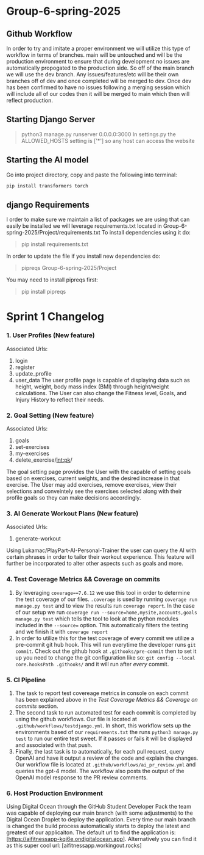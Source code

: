 # Group-6-spring-2025

## Github Workflow
In order to try and imitate a proper environment we will utilize this type of workflow in terms of branches. main will be untouched and will be the production environment to ensure that during development no issues are automatically propogated to the production side. So off of the main branch we will use the dev branch. Any issues/features/etc will be their own branches off of dev and once completed will be merged to dev. Once dev has been confirmed to have no issues following a merging session which will include all of our codes then it will be merged to main which then will reflect production.  
## Starting Django Server
> python3 manage.py runserver 0.0.0.0:3000
In settings.py the ALLOWED_HOSTS setting is ['*'] so any host can access the website

## Starting the AI model
Go into project directory, copy and paste the following into terminal:

```bash
pip install transformers torch
```
## django Requirements
I order to make sure we maintain a list of packages we are using that can easily be installed we will leverage requirements.txt located in Group-6-spring-2025/Project/requirements.txt
To install dependencies using it do:
> pip install requirements.txt

In order to update the file if you install new dependencies do:
> pipreqs Group-6-spring-2025/Project

You may need to install pipreqs first:
> pip install pipreqs

# Sprint 1 Changelog

### 1. User Profiles (New feature)
Associated Urls:
1. login
2. register
3. update_profile
4. user_data
The user profile page is capable of displaying data such as height, weight, body mass index (BMI) through height/weight calculations. The User can also change the Fitness level, Goals, and Injury History to reflect their needs.

### 2. Goal Setting (New feature)
Associated Urls:
1. goals
2. set-exercises
3. my-exercises
4. delete_exercise/<int:pk>/
   
The goal setting page provides the User with the capable of setting goals based on exercises, current weights, and the desired increase in that exercise.
The User may add exercises, remove exercises, view their selections and conveintely see the exercises selected along with their profile goals so they can make decisions accordingly.
### 3. AI Generate Workout Plans (New feature)
Associated Urls:
1. generate-workout
   
Using Lukamac/PlayPart-AI-Personal-Trainer the user can query the AI with certain phrases in order to tailor their workout experience. This feature will further be incorporated to alter other aspects such as goals and more.

### 4. Test Coverage Metrics && Coverage on commits
1. By leveraging `coverage==7.6.12` we use this tool in order to determine the test coverage of our files.
   `.coverage` is used by running `coverage run manage.py test` and to view the results run `coverage report`.
  In the case of our setup we run `coverage run --source=home,mysite,accounts,goals manage.py test` which tells the tool to look at the python modules included in the `--source=` option. This automatically filters the testing and we finish it with `coverage report`
2. In order to utilize this for the test coverage of every commit we utilize a pre-commit git hub hook. This will run everytime the developer runs `git commit`.
   Check out the github hook at `.githooks/pre-commit` then to set it up you need to change the git configuration like so: `git config --local core.hooksPath .githooks/` and it will run after _every_ commit.

### 5. CI Pipeline
1. The task to report test covereage metrics in console on each commit has been explained above in the _Test Coverage Metrics && Coverage on commits_ section.
2. The second task to run automated test for each commit is completed by using the github workflows. Our file is located at `.github/workflows/testdjango.yml`. In short, this workflow sets up the environments based of our `requirements.txt` the runs `python3 manage.py test` to run our entire test sweet. If it passes or fails it will be displayed and associated with that push.
3. Finally, the last task is to automatically, for each pull request, query OpenAI and have it output a review of the code and explain the changes. Our workflow file is located at `.github/workflows/ai_pr_review.yml` and queries the gpt-4 model. The workflow also posts the output of the OpenAI model response to the PR review comments.

### 6. Host Production Environment
Using Digital Ocean through the GitHub Student Developer Pack the team was capable of deploying our main branch (with some adjustments) to the Digital Ocean Droplet to deploy the application. Every time our main branch is changed the build process automatically starts to deploy the latest and greatest of our applicaiton.
The default url to find the application is: [https://aifitnessapp-kqi6e.ondigitalocean.app].
Alternatively you can find it as this super cool url: [aifitnessapp.workingout.rocks]
